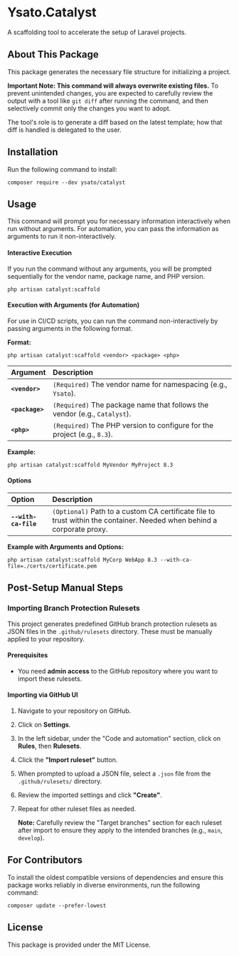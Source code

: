 # Ysato.Catalyst

A scaffolding tool to accelerate the setup of Laravel projects.

## About This Package

This package generates the necessary file structure for initializing a project.

**Important Note: This command will always overwrite existing files.**
To prevent unintended changes, you are expected to carefully review the output with a tool like `git diff` after running the command, and then selectively commit only the changes you want to adopt.

The tool's role is to generate a diff based on the latest template; how that diff is handled is delegated to the user.

## Installation

Run the following command to install:

```shell
composer require --dev ysato/catalyst
```

## Usage

This command will prompt you for necessary information interactively when run without arguments. For automation, you can pass the information as arguments to run it non-interactively.

#### Interactive Execution

If you run the command without any arguments, you will be prompted sequentially for the vendor name, package name, and PHP version.

```shell
php artisan catalyst:scaffold
```

#### Execution with Arguments (for Automation)

For use in CI/CD scripts, you can run the command non-interactively by passing arguments in the following format.

**Format:**
```shell
php artisan catalyst:scaffold <vendor> <package> <php>
```

| Argument | Description |
| :--- | :--- |
| **`<vendor>`** | `(Required)` The vendor name for namespacing (e.g., `Ysato`). |
| **`<package>`** | `(Required)` The package name that follows the vendor (e.g., `Catalyst`). |
| **`<php>`** | `(Required)` The PHP version to configure for the project (e.g., `8.3`). |

**Example:**
```shell
php artisan catalyst:scaffold MyVendor MyProject 8.3
```

#### Options

| Option | Description |
| :--- | :--- |
| **`--with-ca-file`** | `(Optional)` Path to a custom CA certificate file to trust within the container. Needed when behind a corporate proxy. |

**Example with Arguments and Options:**
```shell
php artisan catalyst:scaffold MyCorp WebApp 8.3 --with-ca-file=./certs/certificate.pem
```

## Post-Setup Manual Steps

### Importing Branch Protection Rulesets

This project generates predefined GitHub branch protection rulesets as JSON files in the `.github/rulesets` directory. These must be manually applied to your repository.

#### Prerequisites
* You need **admin access** to the GitHub repository where you want to import these rulesets.

#### Importing via GitHub UI
1.  Navigate to your repository on GitHub.
2.  Click on **Settings**.
3.  In the left sidebar, under the "Code and automation" section, click on **Rules**, then **Rulesets**.
4.  Click the **"Import ruleset"** button.
5.  When prompted to upload a JSON file, select a `.json` file from the `.github/rulesets/` directory.
6.  Review the imported settings and click **"Create"**.
7.  Repeat for other ruleset files as needed.

    **Note:** Carefully review the "Target branches" section for each ruleset after import to ensure they apply to the intended branches (e.g., `main`, `develop`).

## For Contributors

To install the oldest compatible versions of dependencies and ensure this package works reliably in diverse environments, run the following command:
```shell
composer update --prefer-lowest
```

## License

This package is provided under the MIT License.
